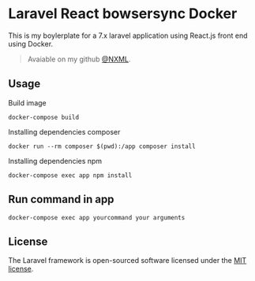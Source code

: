# Laravel React bowsersync Docker

This is my boylerplate for a 7.x laravel application using React.js front end using Docker.

> Avaiable on my github [@NXML](github.com/nxml).



## Usage

Build image

``docker-compose build``





Installing  dependencies composer

``docker run --rm composer $(pwd):/app composer install``

Installing  dependencies npm

``docker-compose exec app npm install``




## Run command in app

``docker-compose exec app yourcommand your arguments``





## License

The Laravel framework is open-sourced software licensed under the [MIT license](https://opensource.org/licenses/MIT).